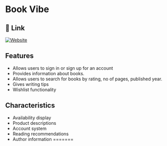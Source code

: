 

# Book Vibe




## 🔗 Link
[![Website](https://img.shields.io/badge/website-000?style=for-the-badge&logo=ko-fi&logoColor=white)](https://tuhin-book-vibe.netlify.app/)



## Features

- Allows users to sign in or sign up for an account
- Provides information about books.
- Allows users to search for books by rating, no of pages, published year.
- Gives writing tips
- Wishlist functionality


## Characteristics 


- Availability display
- Product descriptions
- Account system
- Reading recommendations
- Author information
=======
